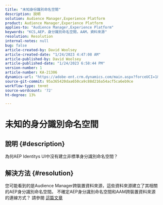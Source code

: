 ```yaml
---
title: "未知身份識別命名空間"
description: 說明
solution: Audience Manager,Experience Platform
product: Audience Manager,Experience Platform
applies-to: "Audience Manager,Experience Platform"
keywords: "KCS,AEP，身分識別命名空間，AAM，資料來源"
resolution: Resolution
internal-notes: null
bug: false
article-created-by: David Woolsey
article-created-date: "1/24/2023 4:47:08 AM"
article-published-by: David Woolsey
article-published-date: "1/24/2023 6:58:44 PM"
version-number: 1
article-number: KA-21306
dynamics-url: "https://adobe-ent.crm.dynamics.com/main.aspx?forceUCI=1&pagetype=entityrecord&etn=knowledgearticle&id=35f36523-a29b-ed11-aad1-6045bd006268"
source-git-commit: 95a365420daa650ca9c88d216a54acf5ca6eb9ce
workflow-type: tm+mt
source-wordcount: '72'
ht-degree: 13%

---
```


# 未知的身分識別命名空間

## 說明 {#description}

為何AEP Identitys UI中沒有建立非標準身分識別命名空間？

## 解決方法 {#resolution}


您可能看到的是Audience Manager跨裝置資料來源，這些資料來源建立了其相關的AEP身分識別命名空間。 不確定AEP身分識別命名空間和AAM跨裝置資料來源的連線方式？ 請參閱 [這篇文章](https://experienceleague.adobe.com/docs/experience-cloud-kcs/kbarticles/KA-21305.html?lang=zh-Hant)
